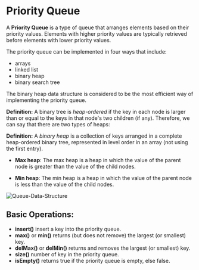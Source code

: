 # Priority Queue

A <b>Priority Queue</b> is a type of queue that arranges elements based on their priority values. Elements with higher priority values are typically retrieved before elements with lower priority values.

The priority queue can be implemented in four ways that include: 

- arrays 
- linked list 
- binary heap 
- binary search tree

The binary heap data structure is considered to be the most efficient way of implementing the priority queue.

<b>Definition:</b> A binary tree is <em>heap-ordered</em> if the key in each node is larger than or equal to the keys in that node's two children (if any).
Therefore, we can say that there are two types of heaps:

<b>Definition:</b> A <em>binary heap</em> is a collection of keys arranged in a complete heap-ordered binary tree, represented in level order in an array (not using the first entry).

- **Max heap**: The max heap is a heap in which the value of the parent node is greater than the value of the child nodes.

- **Min heap**: The min heap is a heap in which the value of the parent node is less than the value of the child nodes.

![Queue-Data-Structure](https://user-images.githubusercontent.com/57627290/234299529-d0c5505c-7651-45d1-8e5a-1bd3390bdeba.png)

## Basic Operations:

- **insert()** insert a key into the priority queue.
- **max()** or **min()** returns (but does not remove) the largest (or smallest) key.
- **delMax()** or **delMin()** returns and removes the largest (or smallest) key.
- **size()** number of key in the priority queue.
- **isEmpty()** returns true if the priority queue is empty, else false.

